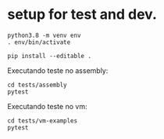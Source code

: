 # setup for test and dev.

```
python3.8 -m venv env
. env/bin/activate

pip install --editable . 
```

Executando teste no assembly:

```
cd tests/assembly
pytest
```

Executando teste no vm:

```
cd tests/vm-examples
pytest
```
